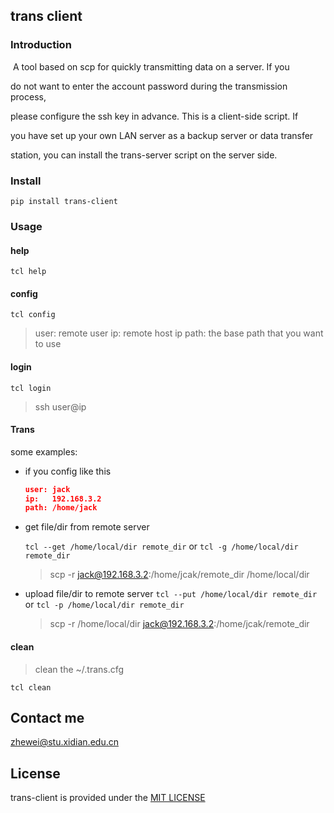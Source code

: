 ## trans client 

### Introduction

​	A tool based on scp for quickly transmitting data on a server. If you

do not want to enter the account password during the transmission process,

please configure the ssh key in advance. This is a client-side script. If

you have set up your own LAN server as a backup server or data transfer

station, you can install the trans-server script on the server side.



### Install

```shell
pip install trans-client
```



### Usage

#### help
```shell
tcl help
```
#### config

```shell
tcl config
```
> user:     remote user
> ip:       remote host ip
> path:     the base path that you want to use
#### login
```shell
tcl login
```
> ssh user@ip

#### Trans

some examples:
- if you config like this
  ```json
  user: jack
  ip:   192.168.3.2
  path: /home/jack
  ```
  
- get file/dir from remote server

  `tcl --get /home/local/dir remote_dir` or `tcl -g /home/local/dir remote_dir`

    > scp -r jack@192.168.3.2:/home/jcak/remote_dir /home/local/dir

- upload file/dir to remote server
  `tcl --put /home/local/dir remote_dir` or `tcl -p /home/local/dir remote_dir`
    > scp -r /home/local/dir jack@192.168.3.2:/home/jcak/remote_dir

#### clean

>   clean the ~/.trans.cfg

```shell
tcl clean
```



## Contact me

zhewei@stu.xidian.edu.cn



## License

trans-client is provided under the [MIT LICENSE](./LICENSE)